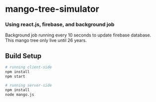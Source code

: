# mango-tree-simulator
### Using react.js, firebase, and background job

Background job running every 10 seconds to update firebase database.<br>
This mango tree only live until 26 years.


## Build Setup

``` bash
# running client-side
npm install
npm start

# running server-side
npm install
node mango.js
```
